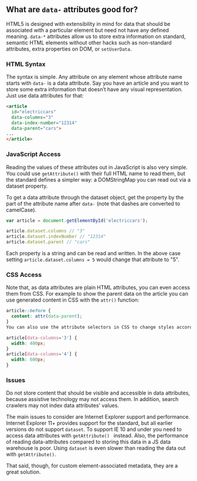 ## What are `data-` attributes good for?

HTML5 is designed with extensibility in mind for data that should be associated with a particular element but need not have any defined meaning. `data-*` attributes allow us to store extra information on standard, semantic HTML elements without other hacks such as non-standard attributes, extra properties on DOM, or `setUserData`.

### HTML Syntax
The syntax is simple. Any attribute on any element whose attribute name starts with `data-` is a data attribute. Say you have an article and you want to store some extra information that doesn’t have any visual representation. Just use data attributes for that:

```html
<article
  id="electriccars"
  data-columns="3"
  data-index-number="12314"
  data-parent="cars">
...
</article>
```

### JavaScript Access
Reading the values of these attributes out in JavaScript is also very simple. You could use `getAttribute()` with their full HTML name to read them, but the standard defines a simpler way: a DOMStringMap you can read out via a dataset property.

To get a data attribute through the dataset object, get the property by the part of the attribute name after `data-` (note that dashes are converted to camelCase).

```js
var article = document.getElementById('electriccars');

article.dataset.columns // "3"
article.dataset.indexNumber // "12314"
article.dataset.parent // "cars"
```

Each property is a string and can be read and written. In the above case setting `article.dataset.columns = 5` would change that attribute to "5".


### CSS Access
Note that, as data attributes are plain HTML attributes, you can even access them from CSS. For example to show the parent data on the article you can use generated content in CSS with the `attr()` function:

```css
article::before {
  content: attr(data-parent);
}
You can also use the attribute selectors in CSS to change styles according to the data:

article[data-columns='3'] {
  width: 400px;
}
article[data-columns='4'] {
  width: 600px;
}
```

### Issues
Do not store content that should be visible and accessible in data attributes, because assistive technology may not access them. In addition, search crawlers may not index data attributes' values.

The main issues to consider are Internet Explorer support and performance. Internet Explorer 11+ provides support for the standard, but all earlier versions do not support `dataset`. To support IE 10 and under you need to access data attributes with `getAttribute() ` instead. Also, the performance of reading data-attributes compared to storing this data in a JS data warehouse is poor. Using `dataset` is even slower than reading the data out with `getAttribute()`.

That said, though, for custom element-associated metadata, they are a great solution.
